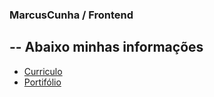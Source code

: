 
### MarcusCunha / Frontend

--
Abaixo minhas informações
---
- [Curriculo](https://www.behance.net/mystrader/resume)
- [Portifólio](https://www.behance.net/mystrader)






